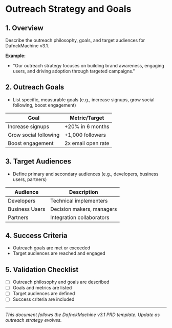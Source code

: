 # Outreach Strategy and Goals

## 1. Overview
Describe the outreach philosophy, goals, and target audiences for DafnckMachine v3.1.

**Example:**
- "Our outreach strategy focuses on building brand awareness, engaging users, and driving adoption through targeted campaigns."

## 2. Outreach Goals
- List specific, measurable goals (e.g., increase signups, grow social following, boost engagement)

| Goal                  | Metric/Target         |
|-----------------------|----------------------|
| Increase signups      | +20% in 6 months     |
| Grow social following | +1,000 followers     |
| Boost engagement      | 2x email open rate   |

## 3. Target Audiences
- Define primary and secondary audiences (e.g., developers, business users, partners)

| Audience         | Description                |
|------------------|---------------------------|
| Developers       | Technical implementers     |
| Business Users   | Decision makers, managers  |
| Partners         | Integration collaborators  |

## 4. Success Criteria
- Outreach goals are met or exceeded
- Target audiences are reached and engaged

## 5. Validation Checklist
- [ ] Outreach philosophy and goals are described
- [ ] Goals and metrics are listed
- [ ] Target audiences are defined
- [ ] Success criteria are included

---
*This document follows the DafnckMachine v3.1 PRD template. Update as outreach strategy evolves.* 